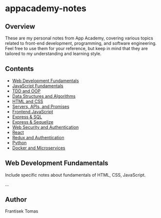 # appacademy-notes

## Overview
These are my personal notes from App Academy, covering various topics related to front-end development, programming, and software engineering. Feel free to use them for your reference, but keep in mind that they are tailored to my understanding and learning style.

## Contents
- [Web Development Fundamentals](#web-development-fundamentals)
- [JavaScript Fundamentals](#javaScript-fundamentals)
- [TDD and OOP](#TDD-and-OOP)
- [Data Structures and Algorithms](#data-structures-and-algorithms)
- [HTML and CSS](#HTML-and-CSS)
- [Servers, APIs, and Promises](#servers-APIs-and-promises)
- [Frontend JavaScript](#frontend-javaScript)
- [Express & SQL](#express-&-SQL)
- [Express & Sequelize](#express-&-sequelize)
- [Web Security and Authentication](#web-security-and-authentication)
- [React](#react)
- [Redux and Authentication](#redux-and-authentication)
- [Python](#python)
- [Docker and Microservices](#docker-and-microservices)

## Web Development Fundamentals
Include specific notes about fundamentals of HTML, CSS, JavaScript.

...

## Author
Frantisek Tomas